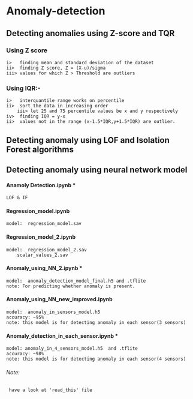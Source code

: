 # Anomaly-detection 
## Detecting anomalies using Z-score and TQR 

### Using Z score

	i>   finding mean and standard deviation of the dataset
	ii>  finding Z score, Z = (X-u)/sigma 
	iii> values for which Z > Threshold are outliers

### Using IQR:- 
	i>   interquantile range works on percentile
	ii>  sort the data in increasing order
        iii> let 25 and 75 percentile values be x and y respectively 
	iv>  finding IQR = y-x  
	ii>  values not in the range (x-1.5*IQR,y+1.5*IQR) are outlier.

## Detecting anomaly using LOF and Isolation Forest algorithms
## Detecting anomaly using neural network model 

#### Anamoly Detection.ipynb  *
	LOF & IF
	
#### Regression_model.ipynb
	model:  regression_model.sav
	
#### Regression_model_2.ipynb 
	model:  regression_model_2.sav
		scalar_values_2.sav

#### Anomaly_using_NN_2.ipynb  *
	model:  anomaly_detection_model_final.h5 and .tflite 
	note: For predicting whether anomaly is present.

#### Anomaly_using_NN_new_improved.ipynb
	model:  anomaly_in_sensors_model.h5   
	accuracy: ~95%  
	note: this model is for detecting anomaly in each sensor(3 sensors)

#### Anomaly_detection_in_each_sensor.ipynb  *
	model: anomaly_in_4_sensors_model.h5  and .tflite
	accuracy: ~98%
	note: this model is for detecting anomaly in each sensor(4 sensors)	
	
###### Note: 
	 have a look at 'read_this' file
